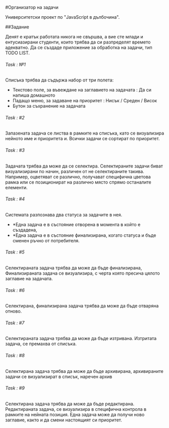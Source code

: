 #Организатор на задачи

Университетски проект по "JavaScript в дълбочина".

##Задание

Денят е кратък работата никога не свършва, а вие сте млади и ентусиазирани студенти, които трябва да си разпределят времето адекватно. 
Да се създаде приложение за обработка на задачи, тип TODO LIST.

###### Task : №1 
Списъка трябва да съдържа набор от три полета:
- Текстово поле, за въвеждане на заглавието на задачата : Да си напиша домашното
- Падащо меню, за задаване на приоритет : Нисък / Среден / Висок
- Бутон за съхранение на задачата


###### Task : #2
Запазената задача се листва в рамките на списъка, като се визуализира нейното име и приоритета и. Всички задачи се сортират по приоритет.

###### Task : #3
Задачата трябва да може да се селектира. Селектираните задачи биват визуализирани по начин, различен от не селектираните такива. Например, оцветяват се различно, получават специфична цветова рамка или се позиционират на различно място спрямо останалите елементи.

###### Task : #4
Системата разпознава два статуса за задачите в нея.
- *Една задача е в състояние отворена в момента в който е създадена, 
- *Една задача е в състояние финализирана, когато статуса и бъде сменен ръчно от потребителя.

###### Task : #5
Селектираната задача трябва да може да бъде финализирана, Финализираната задача се визуализира, с черта която пресича цялото заглавие на задачата.

###### Task : #6
Селектирана, финализирана задача трябва да може да бъде отваряна отново. 

###### Task : #7
Селектираната задача трябва да може да бъде изтривана. Изтритата задача, се премахва от списъка.

###### Task : #8
Селектирана задача трябва да може да бъде архивирана, архивираните задачи се визуализират в списък, наречен архив

###### Task : #9
Селектирана задача трябва да може да бъде редактирана. Редактираната задача, се визуализира в специфична контрола в рамките на нейната позиция. Една задача може да получи ново заглавие, както и да смени настоящият си приоритет.